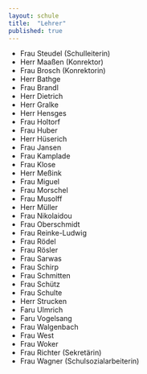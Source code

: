 ```yaml
---
layout: schule
title:  "Lehrer"
published: true
---
```


- Frau Steudel (Schulleiterin)
- Herr Maaßen (Konrektor)
- Frau Brosch (Konrektorin)
- Herr Bathge
- Frau Brandl
- Herr Dietrich
- Herr Gralke
- Herr Hensges
- Frau Holtorf
- Frau Huber
- Herr Hüserich
- Frau Jansen
- Frau Kamplade
- Frau Klose
- Herr Meßink
- Frau Miguel
- Frau Morschel
- Frau Musolff
- Herr Müller
- Frau Nikolaidou
- Frau Oberschmidt
- Frau Reinke-Ludwig
- Frau Rödel
- Frau Rösler
- Frau Sarwas
- Frau Schirp
- Frau Schmitten
- Frau Schütz
- Frau Schulte
- Herr Strucken
- Faru Ulmrich
- Faru Vogelsang
- Frau Walgenbach 
- Frau West
- Frau Woker
- Frau Richter (Sekretärin)
- Frau Wagner (Schulsozialarbeiterin)

